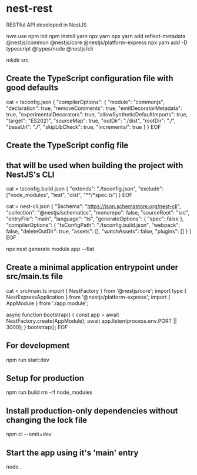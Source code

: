 # nest-rest

RESTful API developed in NestJS

nvm use
npm init
npm install yarn
npx yarn
npx yarn add reflect-metadata @nestjs/common @nestjs/core @nestjs/platform-express
npx yarn add -D typescript @types/node @nestjs/cli

mkdir src

## Create the TypeScript configuration file with good defaults

cat <<EOF > tsconfig.json
{
"compilerOptions": {
"module": "commonjs",
"declaration": true,
"removeComments": true,
"emitDecoratorMetadata": true,
"experimentalDecorators": true,
"allowSyntheticDefaultImports": true,
"target": "ES2021",
"sourceMap": true,
"outDir": "./dist",
"rootDir": "./",
"baseUrl": "./",
"skipLibCheck": true,
"incremental": true
}
}
EOF

## Create the TypeScript config file

## that will be used when building the project with NestJS's CLI

cat <<EOF > tsconfig.build.json
{
"extends": "./tsconfig.json",
"exclude": ["node_modules", "test", "dist", "**/*spec.ts"]
}
EOF

cat <<EOF > nest-cli.json
{
"\$schema": "https://json.schemastore.org/nest-cli",
"collection": "@nestjs/schematics",
"monorepo": false,
"sourceRoot": "src",
"entryFile": "main",
"language": "ts",
"generateOptions": {
"spec": false
},
"compilerOptions": {
"tsConfigPath": "./tsconfig.build.json",
"webpack": false,
"deleteOutDir": true,
"assets": [],
"watchAssets": false,
"plugins": []
}
}
EOF

npx nest generate module app --flat

## Create a minimal application entrypoint under src/main.ts file

cat <<EOF > src/main.ts
import { NestFactory } from '@nestjs/core';
import type { NestExpressApplication } from '@nestjs/platform-express';
import { AppModule } from './app.module';

async function bootstrap() {
const app = await NestFactory.create<NestExpressApplication>(AppModule);
await app.listen(process.env.PORT || 3000);
}
bootstrap();
EOF

## For development

npm run start:dev

## Setup for production

npm run build
rm -rf node_modules

## Install production-only dependencies without changing the lock file

npm ci --omit=dev

## Start the app using it's 'main' entry

node .
